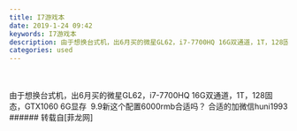 ```yaml
---
title: I7游戏本
date: 2019-1-24 09:42
keywords: I7游戏本
description: 由于想换台式机，出6月买的微星GL62，i7-7700HQ 16G双通道，1T，128固态，GTX1060 6G显存  9.9新这个配置6000rmb合适吗？ 合适的加微信huni1993
categories: used
---
```

<td class="t_f" id="postmessage_2781118">

<br/>
<br/>
由于想换台式机，出6月买的微星GL62，i7-7700HQ 16G双通道，1T，128固态，GTX1060 6G显存  9.9新这个配置6000rmb合适吗？ 合适的加微信huni1993</td>
###### 转载自[菲龙网]